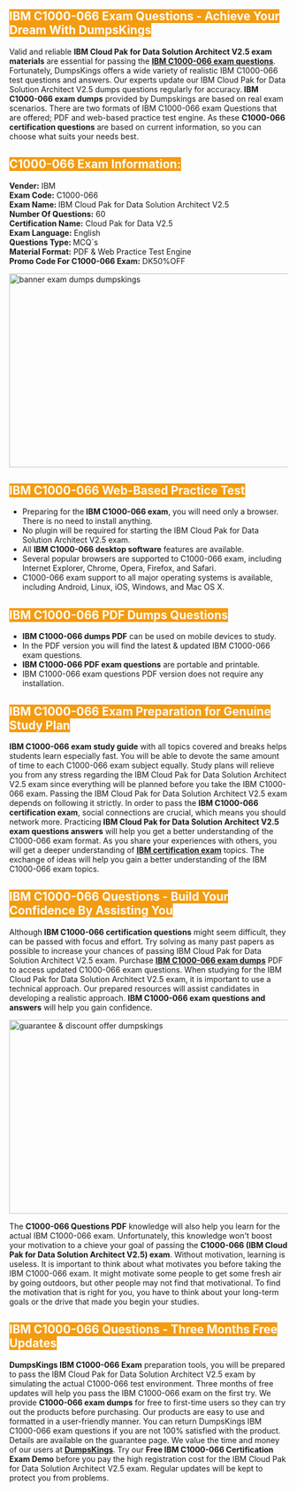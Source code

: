 <h2><span style="color:#ffffff"><strong><span style="background-color:#f39c12">IBM C1000-066 Exam Questions - Achieve Your Dream With DumpsKings</span></strong></span></h2> <p>Valid and reliable <strong>IBM Cloud Pak for Data Solution Architect V2.5 exam materials</strong> are essential for passing the <u><strong><a href="https://www.dumpskings.com/ibm/c1000-066/dumps-questions">IBM C1000-066 exam questions</a></strong></u>. Fortunately, DumpsKings offers a wide variety of realistic IBM C1000-066 test questions and answers. Our experts update our IBM Cloud Pak for Data Solution Architect V2.5 dumps questions regularly for accuracy.<strong> IBM C1000-066 exam dumps</strong> provided by Dumpskings are based on real exam scenarios. There are two formats of IBM C1000-066 exam Questions that are offered; PDF and web-based practice test engine. As these <strong>C1000-066 certification questions</strong> are based on current information, so you can choose what suits your needs best.</p> <h2><span style="color:#ffffff"><strong><span style="background-color:#f39c12">C1000-066 Exam Information:</span></strong></span></h2> <p><strong>Vender:</strong> IBM<br /> <strong>Exam Code:</strong> C1000-066<br /> <strong>Exam Name: </strong>IBM Cloud Pak for Data Solution Architect V2.5<br /> <strong>Number Of Questions:</strong> 60<br /> <strong>Certification Name:</strong> Cloud Pak for Data V2.5<br /> <strong>Exam Language:</strong> English<br /> <strong>Questions Type: </strong>MCQ`s<br /> <strong>Material Format:</strong> PDF & Web Practice Test Engine<br /> <strong>Promo Code For C1000-066 Exam:</strong> DK50%OFF</p> <p><a href="https://www.dumpskings.com/ibm/c1000-066/dumps-questions" rel="no-follow"><img height="350px" width="750px"  alt="banner exam dumps dumpskings" src="https://www.certcollections.com/uploads/content/featuresdumpskings.jpg" /></a></p> <h2><span style="color:#ffffff"><strong><span style="background-color:#f39c12">IBM C1000-066 Web-Based Practice Test</span></strong></span></h2> <ul> <li>Preparing for the<strong> IBM C1000-066 exam</strong>, you will need only a browser. There is no need to install anything.</li> <li>No plugin will be required for starting the IBM Cloud Pak for Data Solution Architect V2.5 exam.</li> <li>All <strong>IBM C1000-066 desktop software</strong> features are available.</li> <li>Several popular browsers are supported to C1000-066 exam, including Internet Explorer, Chrome, Opera, Firefox, and Safari.</li> <li>C1000-066 exam support to all major operating systems is available, including Android, Linux, iOS, Windows, and Mac OS X.</li> </ul> <h2><span style="color:#ffffff"><strong><span style="background-color:#f39c12">IBM C1000-066 PDF Dumps Questions</span></strong></span></h2> <ul> <li><strong>IBM C1000-066 dumps PDF</strong> can be used on mobile devices to study.</li> <li>In the PDF version you will find the latest & updated IBM C1000-066 exam questions.</li> <li><strong>IBM C1000-066 PDF exam questions</strong> are portable and printable.</li> <li>IBM C1000-066 exam questions PDF version does not require any installation.</li> </ul> <h2><span style="color:#ffffff"><strong><span style="background-color:#f39c12">IBM C1000-066 Exam Preparation for Genuine Study Plan</span></strong></span></h2> <p><strong>IBM C1000-066 exam study guide</strong> with all topics covered and breaks helps students learn especially fast. You will be able to devote the same amount of time to each C1000-066 exam subject equally. Study plans will relieve you from any stress regarding the IBM Cloud Pak for Data Solution Architect V2.5 exam since everything will be planned before you take the IBM C1000-066 exam. Passing the IBM Cloud Pak for Data Solution Architect V2.5 exam depends on following it strictly. In order to pass the <strong>IBM C1000-066 certification exam</strong>, social connections are crucial, which means you should network more. Practicing <strong>IBM Cloud Pak for Data Solution Architect V2.5 exam questions answers</strong> will help you get a better understanding of the C1000-066 exam format. As you share your experiences with others, you will get a deeper understanding of <u><strong><a href="https://www.dumpskings.com/ibm/questions">IBM certification exam</a></strong></u> topics. The exchange of ideas will help you gain a better understanding of the IBM C1000-066 exam topics.</p> <h2><span style="color:#ffffff"><strong><span style="background-color:#f39c12">IBM C1000-066 Questions - Build Your Confidence By Assisting You</span></strong></span></h2> <p>Although<strong> IBM C1000-066 certification questions</strong> might seem difficult, they can be passed with focus and effort. Try solving as many past papers as possible to increase your chances of passing IBM Cloud Pak for Data Solution Architect V2.5 exam. Purchase <strong><a href="https://www.dumpskings.com/ibm/c1000-066/dumps-questions">IBM C1000-066 exam dumps</a></strong> PDF to access updated C1000-066 exam questions. When studying for the IBM Cloud Pak for Data Solution Architect V2.5 exam, it is important to use a technical approach. Our prepared resources will assist candidates in developing a realistic approach. <strong>IBM C1000-066 exam questions and answers</strong> will help you gain confidence.</p> <p><a href="https://www.dumpskings.com/ibm/c1000-066/dumps-questions" rel="no-follow"><img height="350px" width="750px"  alt="guarantee & discount offer dumpskings" src="https://www.certcollections.com/uploads/content/discountdumpskings.jpg" /></a></p> <p>The <strong>C1000-066 Questions PDF</strong> knowledge will also help you learn for the actual IBM C1000-066 exam. Unfortunately, this knowledge won't boost your motivation to a chieve your goal of passing the <strong>C1000-066 (IBM Cloud Pak for Data Solution Architect V2.5) exam</strong>. Without motivation, learning is useless. It is important to think about what motivates you before taking the IBM C1000-066 exam. It might motivate some people to get some fresh air by going outdoors, but other people may not find that motivational. To find the motivation that is right for you, you have to think about your long-term goals or the drive that made you begin your studies.</p> <h2><span style="color:#ffffff"><strong><span style="background-color:#f39c12">IBM C1000-066 Questions - Three Months Free Updates</span></strong></span></h2> <p><strong>DumpsKings IBM C1000-066 Exam</strong> preparation tools, you will be prepared to pass the IBM Cloud Pak for Data Solution Architect V2.5 exam by simulating the actual C1000-066 test environment. Three months of free updates will help you pass the IBM C1000-066 exam on the first try. We provide <strong>C1000-066 exam dumps</strong> for free to first-time users so they can try out the products before purchasing. Our products are easy to use and formatted in a user-friendly manner. You can return DumpsKings IBM C1000-066 exam questions if you are not 100% satisfied with the product. Details are available on the guarantee page. We value the time and money of our users at <u><strong><a href="https://www.dumpskings.com/">DumpsKings</a></strong></u>. Try our <strong>Free IBM C1000-066 Certification Exam Demo</strong> before you pay the high registration cost for the IBM Cloud Pak for Data Solution Architect V2.5 exam. Regular updates will be kept to protect you from problems.</p>
